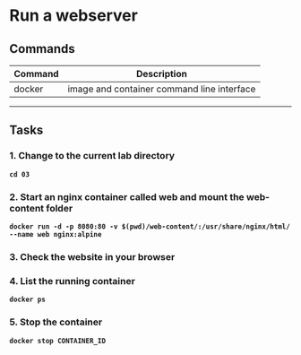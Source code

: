 # Run a webserver
## Commands
| Command | Description |
| --- | --- |
| docker | image and container command line interface |
---

## Tasks
### 1. Change to the current lab directory
**`cd 03`**  

### 2. Start an nginx container called web and mount the web-content folder
**`docker run -d -p 8080:80 -v $(pwd)/web-content/:/usr/share/nginx/html/ --name web nginx:alpine`**  

### 3. Check the website in your browser

### 4. List the running container
**`docker ps`**  

### 5. Stop the container
**`docker stop CONTAINER_ID`**  
